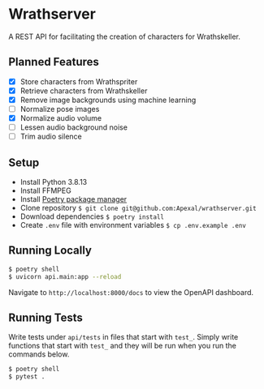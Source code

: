 # Wrathserver

A REST API for facilitating the creation of characters for Wrathskeller.

## Planned Features

- [x] Store characters from Wrathspriter
- [x] Retrieve characters from Wrathskeller
- [x] Remove image backgrounds using machine learning
- [ ] Normalize pose images
- [x] Normalize audio volume
- [ ] Lessen audio background noise
- [ ] Trim audio silence

## Setup
- Install Python 3.8.13
- Install FFMPEG
- Install [Poetry package manager](https://python-poetry.org/docs/)
- Clone repository `$ git clone git@github.com:Apexal/wrathserver.git`
- Download dependencies `$ poetry install`
- Create `.env` file with environment variables `$ cp .env.example .env`

## Running Locally

```bash
$ poetry shell
$ uvicorn api.main:app --reload
```

Navigate to `http://localhost:8000/docs` to view the OpenAPI dashboard.

## Running Tests

Write tests under `api/tests` in files that start with `test_`. Simply write functions that start with `test_` and they will be run when you run the commands below.

```bash
$ poetry shell
$ pytest .
```
